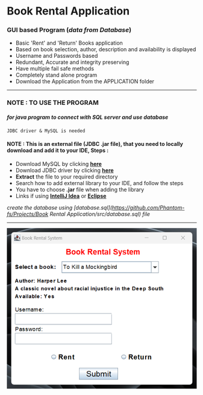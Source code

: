 # Book Rental Application

### GUI based Program (*data from Database*)
- Basic 'Rent' and 'Return' Books application
- Based on book selection, author, description and availability is displayed
- Username and Passwords based
- Redundant, Accurate and integrity preserving
- Have multiple fail safe methods
- Completely stand alone program
- Download the Application from the APPLICATION folder

----

### NOTE : TO USE THE PROGRAM

#### *for java program to connect with SQL server and use database*

    JDBC driver & MySQL is needed

#### NOTE : This is an external file (JDBC .jar file), that you need to locally download and add it to your IDE, Steps :

* Download MySQL by clicking [**here**](https://dev.mysql.com/downloads/)
* Download JDBC driver by clicking [**here**](https://learn.microsoft.com/en-us/sql/connect/jdbc/download-microsoft-jdbc-driver-for-sql-server?view=sql-server-ver16)
* **Extract** the file to your required directory
* Search how to add external library to your IDE, and follow the steps
* You have to choose **.jar** file when adding the library
* Links if using [**IntelliJ Idea**](https://www.geeksforgeeks.org/how-to-add-external-jar-file-to-an-intellij-idea-project/) or [**Eclipse**](http://mathcenter.oxford.emory.edu/site/cs170/externalLib/)

*create the database using [database.sql](https://github.com/Phantom-fs/Projects/Book Rental Application/src/database.sql) file*

----
<p align="center">
<img align="center" src="https://github.com/Phantom-fs/Phantom-fs/blob/main/Media/Application.png">
</p>